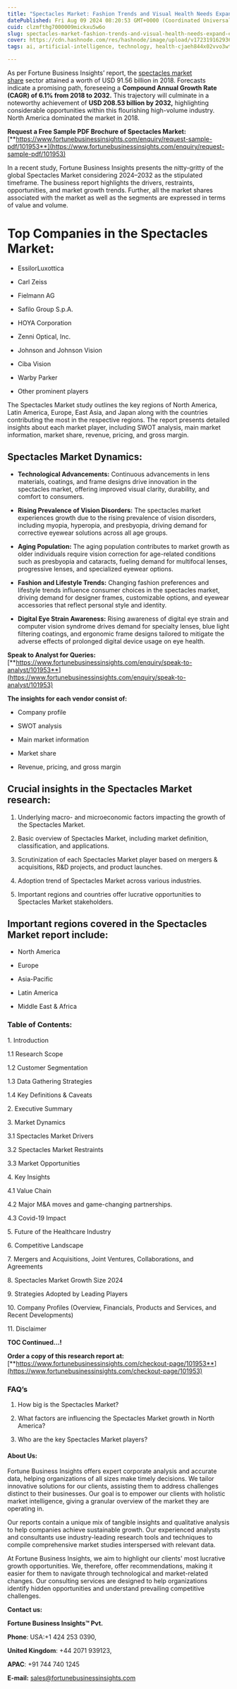 ```yaml
---
title: "Spectacles Market: Fashion Trends and Visual Health Needs Expand Eyewear Demand"
datePublished: Fri Aug 09 2024 08:20:53 GMT+0000 (Coordinated Universal Time)
cuid: clzmfthg7000009mickxu5w6o
slug: spectacles-market-fashion-trends-and-visual-health-needs-expand-eyewear-demand
cover: https://cdn.hashnode.com/res/hashnode/image/upload/v1723191629362/73922d67-0a72-42cd-bf04-b988c987ca1f.png
tags: ai, artificial-intelligence, technology, health-cjaeh844x02vvo3wtj5r2s75q, healthcare

---
```


As per Fortune Business Insights’ report, the [spectacles market share](https://www.fortunebusinessinsights.com/industry-reports/spectacles-market-101953) sector attained a worth of USD 91.56 billion in 2018. Forecasts indicate a promising path, foreseeing a **Compound Annual Growth Rate (CAGR) of 6.1% from 2018 to 2032.** This trajectory will culminate in a noteworthy achievement of **USD 208.53 billion by 2032,** highlighting considerable opportunities within this flourishing high-volume industry. North America dominated the market in 2018.

**Request a Free Sample PDF Brochure of Spectacles Market:** [**https://www.fortunebusinessinsights.com/enquiry/request-sample-pdf/101953**](https://www.fortunebusinessinsights.com/enquiry/request-sample-pdf/101953)

In a recent study, Fortune Business Insights presents the nitty-gritty of the global Spectacles Market considering 2024–2032 as the stipulated timeframe. The business report highlights the drivers, restraints, opportunities, and market growth trends. Further, all the market shares associated with the market as well as the segments are expressed in terms of value and volume.

# **Top Companies in the Spectacles Market:**

* EssilorLuxottica
    
* Carl Zeiss
    
* Fielmann AG
    
* Safilo Group S.p.A.
    
* HOYA Corporation
    
* Zenni Optical, Inc.
    
* Johnson and Johnson Vision
    
* Ciba Vision
    
* Warby Parker
    
* Other prominent players
    

The Spectacles Market study outlines the key regions of North America, Latin America, Europe, East Asia, and Japan along with the countries contributing the most in the respective regions. The report presents detailed insights about each market player, including SWOT analysis, main market information, market share, revenue, pricing, and gross margin.

## Spectacles Market **Dynamics**:

* **Technological Advancements:** Continuous advancements in lens materials, coatings, and frame designs drive innovation in the spectacles market, offering improved visual clarity, durability, and comfort to consumers.
    
* **Rising Prevalence of Vision Disorders:** The spectacles market experiences growth due to the rising prevalence of vision disorders, including myopia, hyperopia, and presbyopia, driving demand for corrective eyewear solutions across all age groups.
    
* **Aging Population:** The aging population contributes to market growth as older individuals require vision correction for age-related conditions such as presbyopia and cataracts, fueling demand for multifocal lenses, progressive lenses, and specialized eyewear options.
    
* **Fashion and Lifestyle Trends:** Changing fashion preferences and lifestyle trends influence consumer choices in the spectacles market, driving demand for designer frames, customizable options, and eyewear accessories that reflect personal style and identity.
    
* **Digital Eye Strain Awareness:** Rising awareness of digital eye strain and computer vision syndrome drives demand for specialty lenses, blue light filtering coatings, and ergonomic frame designs tailored to mitigate the adverse effects of prolonged digital device usage on eye health.
    

**Speak to Analyst for Queries:** [**https://www.fortunebusinessinsights.com/enquiry/speak-to-analyst/101953**](https://www.fortunebusinessinsights.com/enquiry/speak-to-analyst/101953)

**The insights for each vendor consist of:**

* Company profile
    
* SWOT analysis
    
* Main market information
    
* Market share
    
* Revenue, pricing, and gross margin
    

## **Crucial insights in the Spectacles Market research:**

1. Underlying macro- and microeconomic factors impacting the growth of the Spectacles Market.
    
2. Basic overview of Spectacles Market, including market definition, classification, and applications.
    
3. Scrutinization of each Spectacles Market player based on mergers & acquisitions, R&D projects, and product launches.
    
4. Adoption trend of Spectacles Market across various industries.
    
5. Important regions and countries offer lucrative opportunities to Spectacles Market stakeholders.
    

## **Important regions covered in the Spectacles Market report include:**

* North America
    
* Europe
    
* Asia-Pacific
    
* Latin America
    
* Middle East & Africa
    

### **Table of Contents:**

1\. Introduction

1.1 Research Scope

1.2 Customer Segmentation

1.3 Data Gathering Strategies

1.4 Key Definitions & Caveats

2\. Executive Summary

3\. Market Dynamics

3.1 Spectacles Market Drivers

3.2 Spectacles Market Restraints

3.3 Market Opportunities

4\. Key Insights

4.1 Value Chain

4.2 Major M&A moves and game-changing partnerships.

4.3 Covid-19 Impact

5\. Future of the Healthcare Industry

6\. Competitive Landscape

7\. Mergers and Acquisitions, Joint Ventures, Collaborations, and Agreements

8\. Spectacles Market Growth Size 2024

9\. Strategies Adopted by Leading Players

10\. Company Profiles (Overview, Financials, Products and Services, and Recent Developments)

11\. Disclaimer

**TOC Continued…!**

**Order a copy of this research report at:** [**https://www.fortunebusinessinsights.com/checkout-page/101953**](https://www.fortunebusinessinsights.com/checkout-page/101953)

### **FAQ’s**

1. How big is the Spectacles Market?
    
2. What factors are influencing the Spectacles Market growth in North America?
    
3. Who are the key Spectacles Market players?
    

#### **About Us:**

Fortune Business Insights offers expert corporate analysis and accurate data, helping organizations of all sizes make timely decisions. We tailor innovative solutions for our clients, assisting them to address challenges distinct to their businesses. Our goal is to empower our clients with holistic market intelligence, giving a granular overview of the market they are operating in.

Our reports contain a unique mix of tangible insights and qualitative analysis to help companies achieve sustainable growth. Our experienced analysts and consultants use industry-leading research tools and techniques to compile comprehensive market studies interspersed with relevant data.

At Fortune Business Insights, we aim to highlight our clients' most lucrative growth opportunities. We, therefore, offer recommendations, making it easier for them to navigate through technological and market-related changes. Our consulting services are designed to help organizations identify hidden opportunities and understand prevailing competitive challenges.

**Contact us:**

**Fortune Business Insights™ Pvt.**

**Phone**: USA:+1 424 253 0390,

**United Kingdom**: +44 2071 939123,

**APAC**: +91 744 740 1245

**E-mail:** [sales@fortunebusinessinsights.com](mailto:sales@fortunebusinessinsights.com)